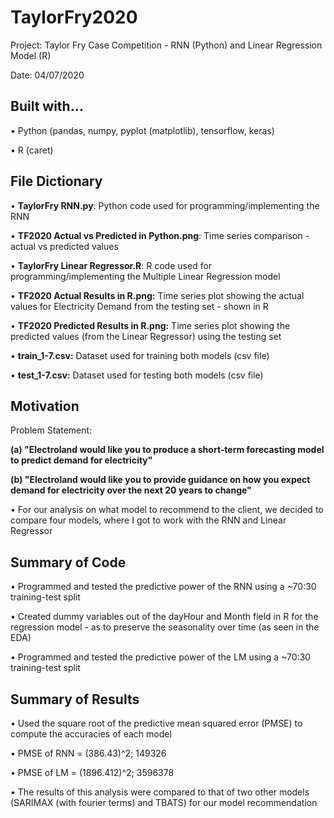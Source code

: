 # TaylorFry2020

Project: Taylor Fry Case Competition - RNN (Python) and Linear Regression Model (R)

Date: 04/07/2020

## Built with...

• Python (pandas, numpy, pyplot (matplotlib), tensorflow, keras)

• R (caret)

## File Dictionary

• <b>TaylorFry RNN.py</b>: Python code used for programming/implementing the RNN

• <b>TF2020 Actual vs Predicted in Python.png</b>: Time series comparison - actual vs predicted values

• <b>TaylorFry Linear Regressor.R</b>: R code used for programming/implementing the Multiple Linear Regression model

• <b>TF2020 Actual Results in R.png:</b> Time series plot showing the actual values for Electricity Demand from the testing set - shown in R

• <b>TF2020 Predicted Results in R.png:</b> Time series plot showing the predicted values (from the Linear Regressor) using the testing set

• <b>train_1-7.csv:</b> Dataset used for training both models (csv file)

• <b>test_1-7.csv:</b> Dataset used for testing both models (csv file)

## Motivation 

Problem Statement:

<b>(a) "Electroland would like you to produce a short-term forecasting model to predict demand for electricity"</b>

<b>(b) "Electroland would like you to provide guidance on how you expect demand for electricity over the next 20 years to change"</b>

  • For our analysis on what model to recommend to the client, we decided to compare four models, where I got to work with the RNN and Linear Regressor
  
## Summary of Code
  
  • Programmed and tested the predictive power of the RNN using a ~70:30 training-test split
  
  • Created dummy variables out of the dayHour and Month field in R for the regression model - as to preserve the seasonality over time (as seen in the EDA)
  
  • Programmed and tested the predictive power of the LM using a ~70:30 training-test split
  
## Summary of Results
  • Used the square root of the predictive mean squared error (PMSE) to compute the accuracies of each model
  
  • PMSE of RNN = (386.43)^2; 149326
  
  • PMSE of LM = (1896.412)^2; 3596378
  
  • The results of this analysis were compared to that of two other models (SARIMAX (with fourier terms) and TBATS) for our model recommendation
